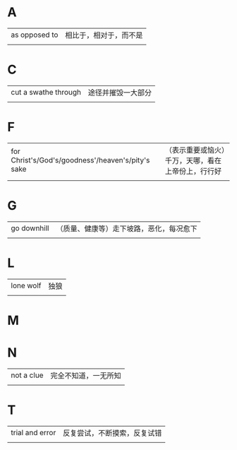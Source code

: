 # A

|               |                        |
| ------------- | ---------------------- |
| as opposed to | 相比于，相对于，而不是 |
|               |                        |

# C

|                      |                    |
| -------------------- | ------------------ |
| cut a swathe through | 途径并摧毁一大部分 |
|                      |                    |

# F

|                                                   |                                                    |
| ------------------------------------------------- | -------------------------------------------------- |
| for Christ's/God's/goodness'/heaven's/pity's sake | （表示重要或恼火）千万，天哪，看在上帝份上，行行好 |
|                                                   |                                                    |

# G

|             |                                          |
| ----------- | ---------------------------------------- |
| go downhill | （质量、健康等）走下坡路，恶化，每况愈下 |
|             |                                          |

# L

|           |      |
| --------- | ---- |
| lone wolf | 独狼 |
|           |      |

# M

# N

|            |                      |
| ---------- | -------------------- |
| not a clue | 完全不知道，一无所知 |
|            |                      |

# T

|                 |                              |
| --------------- | ---------------------------- |
| trial and error | 反复尝试，不断摸索，反复试错 |
|                 |                              |

